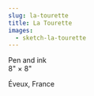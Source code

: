 ```yaml
---
slug: la-tourette
title: La Tourette
images:
  - sketch-la-tourette
---
```

Pen and ink  
8" × 8"

Éveux, France
